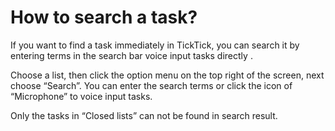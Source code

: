 # How to search a task?
If you want to find a task immediately in TickTick, you can search it by entering terms in the search bar voice input tasks directly .

Choose a list, then click the option menu on the top right of the screen, next choose “Search”. You can enter the search terms or click the icon of “Microphone” to voice input tasks.

Only the tasks in “Closed lists” can not be found in search result.
